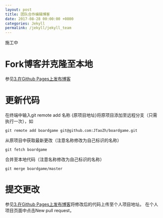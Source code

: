 ```yaml
---
layout: post
title: 团队合作编辑博客
date: 2017-08-28 00:00:00 +0800
categories: Jekyll
permalink: /jekyll/jekyll_team
---
```


施工中

# Fork博客并克隆至本地

参见[3.在Github Pages上发布博客]({{site.baseurl}}/jekyll/jekyll_post_github)

# 更新代码

在终端中输入git remote add 名称 {原项目地址}将原项目添加至远程分支（只需执行一次），如

    git remote add boardgame git@github.com:JTaoZh/boardgame.git

从原项目中获取最新更改（注意名称修改为自己标识的名称）

    git fetch boardgame

合并至本地代码（注意名称修改为自己标识的名称）

    git merge boardgame/master

# 提交更改

参见[3.在Github Pages上发布博客]({{site.baseurl}}/jekyll/jekyll_post_github)将修改后的代码上传至个人项目地址。
在个人项目页面中点击New pull request，